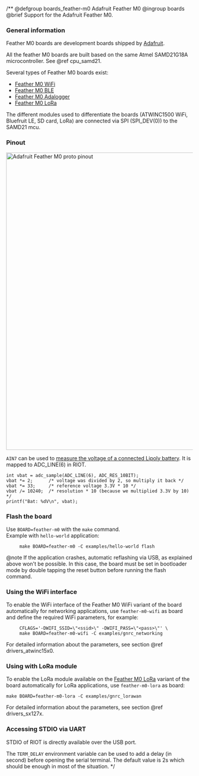 /**
@defgroup    boards_feather-m0 Adafruit Feather M0
@ingroup     boards
@brief       Support for the Adafruit Feather M0.

### General information

Feather M0 boards are development boards shipped by
[Adafruit](https://learn.adafruit.com/adafruit-feather-m0-basic-proto/).

All the feather M0 boards are built based on the same Atmel SAMD21G18A
microcontroller. See @ref cpu_samd21.

Several types of Feather M0 boards exist:
- [Feather M0 WiFi](https://learn.adafruit.com/adafruit-feather-m0-wifi-atwinc1500/)
- [Feather M0 BLE](https://learn.adafruit.com/adafruit-feather-m0-bluefruit-le/overview)
- [Feather M0 Adalogger](https://learn.adafruit.com/adafruit-feather-m0-adalogger/)
- [Feather M0 LoRa](https://learn.adafruit.com/adafruit-feather-m0-radio-with-lora-radio-module)

The different modules used to differentiate the boards (ATWINC1500 WiFi,
Bluefruit LE, SD card, LoRa) are connected via SPI (SPI_DEV(0)) to the
SAMD21 mcu.

### Pinout

<img src="https://cdn-learn.adafruit.com/assets/assets/000/030/921/original/adafruit_products_2772_pinout_v1_0.png"
     alt="Adafruit Feather M0 proto pinout" style="width:800px;"/><br/>

`AIN7` can be used to [measure the voltage of a connected Lipoly battery][battery].
It is mapped to ADC_LINE(6) in RIOT.

~~~~~~~~~~~~~~~~ {.c}
int vbat = adc_sample(ADC_LINE(6), ADC_RES_10BIT);
vbat *= 2;      /* voltage was divided by 2, so multiply it back */
vbat *= 33;     /* reference voltage 3.3V * 10 */
vbat /= 10240;  /* resolution * 10 (because we multiplied 3.3V by 10) */
printf("Bat: %dV\n", vbat);
~~~~~~~~~~~~~~~~

[battery]: https://learn.adafruit.com/adafruit-feather-m0-basic-proto/power-management#measuring-battery-4-9

### Flash the board

Use `BOARD=feather-m0` with the `make` command.<br/>
Example with `hello-world` application:
```
     make BOARD=feather-m0 -C examples/hello-world flash
```

@note     If the application crashes, automatic reflashing via USB, as explained
          above won't be possible. In this case, the board must be set in
          bootloader mode by double tapping the reset button before running the
          flash command.

### Using the WiFi interface

To enable the WiFi interface of the Feather M0 WiFi variant of the board
automatically for networking applications, use `feather-m0-wifi` as board
and define the required WiFi parameters, for example:
```
     CFLAGS='-DWIFI_SSID=\"<ssid>\" -DWIFI_PASS=\"<pass>\"' \
     make BOARD=feather-m0-wifi -C examples/gnrc_networking
```

For detailed information about the parameters, see section
@ref drivers_atwinc15x0.

### Using with LoRa module

To enable the LoRa module available on the
[Feather M0 LoRa](https://learn.adafruit.com/adafruit-feather-m0-radio-with-lora-radio-module)
variant of the board automatically for LoRa applications,
use `feather-m0-lora` as board:

```
make BOARD=feather-m0-lora -C examples/gnrc_lorawan
```

For detailed information about the parameters, see section
@ref drivers_sx127x.

### Accessing STDIO via UART

STDIO of RIOT is directly available over the USB port.

The `TERM_DELAY` environment variable can be used to add a delay (in second)
before opening the serial terminal. The default value is 2s which should be
enough in most of the situation.
 */
